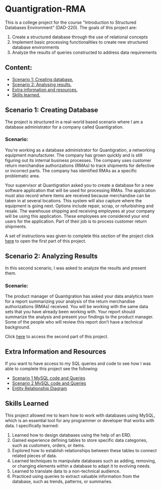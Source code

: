 # Quantigration-RMA

This is a college project for the course "Introduction to Structured Databases Environment" (DAD-220). The goals of this project are:

1. Create a structured database through the use of relational concepts
2. Implement basic processing functionalities to create new structured database environments
3. Analyze the results of queries constructed to address data requirements

## Content:

- [Scenario 1: Creating database.](#scenario-1-creating-database)
- [Scenario 2: Analysing results.](#scenario-2-analyszing-results)
- [Extra information and resources.](#extra-information-and-resources)
- [Skills learned.](#skills-learned)

## Scenario 1: Creating Database

The project is structured in a real-world based scenario where I am a database administrator for a company called Quantigration.

### Scenario:

You’re working as a database administrator for Quantigration, a networking equipment manufacturer. The company has grown quickly and is still figuring out its internal business processes. The company uses customer return merchandise authorizations (RMAs) to track shipments for defective or incorrect parts. The company has identified RMAs as a specific problematic area.

Your supervisor at Quantigration asked you to create a database for a new software application that will be used for processing RMAs. The application must also record where items are received because merchandise can be taken in at several locations. This system will also capture where the equipment is going next. Options include repair, scrap, or refurbishing and resale. The warehouse shipping and receiving employees at your company will be using this application. These employees are considered your end users for the application. Part of their job is to process customer return shipments.

A set of instructions was given to complete this section of the project click [here](<Carlos Bracho - Project One.docx>) to open the first part of this project.

## Scenario 2: Analyzing Results

In this second scenario, I was asked to analyze the results and present them.

### Scenario:

The product manager of Quantigration has asked your data analytics team for a report summarizing your analysis of the return merchandise authorizations (RMAs) received. You will be working with the same data sets that you have already been working with. Your report should summarize the analysis and present your findings to the product manager. Some of the people who will review this report don’t have a technical background.

Click [here](<Carlos Bracho - Project Two.docx>) to access the second part of this project.

## Extra Information and Resources

If you want to have access to my SQL queries and code to see how I was able to complete this project see the following:

- [Scenario 1 MySQL code and Queries](Part_1_code.sql)
- [Scenario 2 MySQL code and Queries](Part_2_code.sql)
- [Entity Relationship Diagram](<DAD 220 Quantigration RMA Entity Relationship Diagram.pdf>)

## Skills Learned

This project allowed me to learn how to work with databases using MySQL, which is an essential tool for any programmer or developer that works with data. I specifically learned:

1. Learned how to design databases using the help of an ERD.
2. Gained experience defining tables to store specific data categories, such as customers, orders, or items.
3. Explored how to establish relationships between these tables to connect related pieces of data.
4. Learned techniques to manipulate databases such as adding, removing, or changing elements within a database to adapt it to evolving needs.
5. Learned to translate data to a non-technical audience.
6. Practiced using queries to extract valuable information from the database, such as trends, patterns, or summaries.
